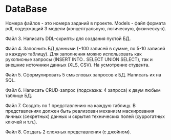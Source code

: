 # DataBase
Номера файлов - это номера заданий в проекте. Models - файл формата pdf, содержащий 3 модели (концептуальную, логическую, физическую).

Файл 3.
Написать DDL-скрипты для создания пустой БД.

Файл 4.
Заполнить БД данными (~100 записей в сумме, по 5-10 записей в каждую таблицу). Для заполнения можно использовать как рукописные запросы (INSERT INTO.. SELECT UNION SELECT), так и внешние источники данных (XLS, CSV). На усмотрение студента.

Файл 5.
Сформулировать 5 смысловых запросов к БД. Написать их на SQL. 

Файл 6.
Написать CRUD-запрос (подсказка: 4 запроса) к двум любым таблице БД.

Файл 7.
Создать по 1 представлению на каждую таблицу. В представлениях должен быть реализован механизм маскирования личных (секретных) данных и скрытия технических полей (суррогатных ключей и т.п.).

Файл 8.
Создать 2 сложных представления (с джойном).
